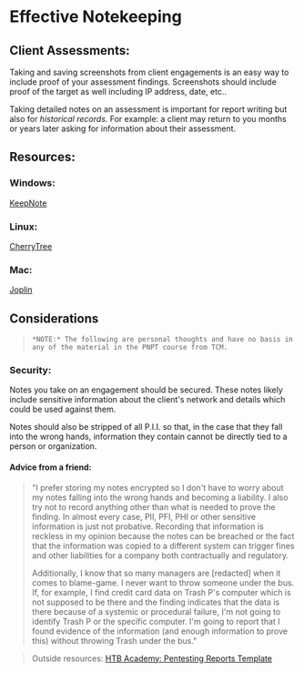# Effective Notekeeping

## Client Assessments:

Taking and saving screenshots from client engagements is an easy way to include proof of your assessment findings. Screenshots should include proof of the target as well including IP address, date, etc..

Taking detailed notes on an assessment is important for report writing but also for _historical records_. For example: a client may return to you months or years later asking for information about their assessment.

## Resources:

### Windows:

[KeepNote](https://keepnote.org/)

### Linux:

[CherryTree](https://www.giuspen.com/cherrytree)

### Mac:

[Joplin](https://github.com/laurent22/joplin)

## Considerations

>     *NOTE:* The following are personal thoughts and have no basis in any of the material in the PNPT course from TCM.

### Security:

Notes you take on an engagement should be secured. These notes likely include sensitive information about the client's network and details which could be used against them.

Notes should also be stripped of all P.I.I. so that, in the case that they fall into the wrong hands, information they contain cannot be directly tied to a person or organization.

#### Advice from a friend:

> "I prefer storing my notes encrypted so I don't have to worry about my notes falling into the wrong hands and becoming a liability. I also try not to record anything other than what is needed to prove the finding. In almost every case, PII, PFI, PHI or other sensitive information is just not probative. Recording that information is reckless in my opinion because the notes can be breached or the fact that the information was copied to a different system can trigger fines and other liabilities for a company both contractually and regulatory.
>
> Additionally, I know that so many managers are [redacted] when it comes to blame-game. I never want to throw someone under the bus. If, for example, I find credit card data on Trash P's computer which is not supposed to be there and the finding indicates that the data is there because of a systemic or procedural failure, I'm not going to identify Trash P or the specific computer. I'm going to report that I found evidence of the information (and enough information to prove this) without throwing Trash under the bus."


> Outside resources:
>     [HTB Academy: Pentesting Reports Template](https://www.hackthebox.com/blog/penetration-testing-reports-template-and-guide)
